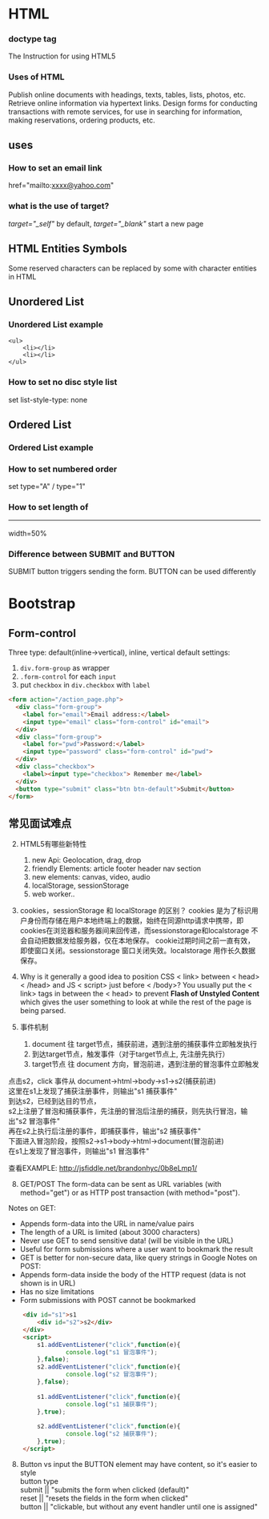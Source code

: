 # HTML

### doctype tag
The Instruction for using HTML5

### Uses of HTML
Publish online documents with headings, texts, tables, lists, photos, etc.
Retrieve online information via hypertext links.
Design forms for conducting transactions with remote services, for use in
searching for information, making reservations, ordering products, etc.

## <a> uses
### How to set an email link
href="mailto:xxxx@yahoo.com"
### <a> what is the use of target?
*target="_self"* by default, *target="_blank"* start a new page

## HTML Entities Symbols
Some reserved characters can be replaced by some with character entities in HTML

## Unordered List
### Unordered List example 
```
<ul>
    <li></li>
    <li></li>
</ul>
```
### How to set no disc style list
set list-style-type: none

## Ordered List 
### Ordered List example

### How to set numbered order
set type="A" / type="1"

### How to set length of <HR>
width=50%


### Difference between SUBMIT and BUTTON
SUBMIT button triggers sending the form. BUTTON can be used differently  

# Bootstrap

## Form-control
Three type: default(inline->vertical), inline, vertical 
default settings: 
1. `div.form-group` as wrapper 
2. `.form-control` for each `input` 
3. put `checkbox` in `div.checkbox` with `label` 

```html
<form action="/action_page.php">
  <div class="form-group">
    <label for="email">Email address:</label>
    <input type="email" class="form-control" id="email">
  </div>
  <div class="form-group">
    <label for="pwd">Password:</label>
    <input type="password" class="form-control" id="pwd">
  </div>
  <div class="checkbox">
    <label><input type="checkbox"> Remember me</label>
  </div>
  <button type="submit" class="btn btn-default">Submit</button>
</form>
```

## 常见面试难点


2. HTML5有哪些新特性
    
    1. new Api: Geolocation, drag, drop
    2. friendly Elements:  article footer header nav section
    3. new elements: canvas, video, audio
    4. localStorage, sessionStorage
    5. web worker..

3. cookies，sessionStorage 和 localStorage 的区别？
cookies 是为了标识用户身份而存储在用户本地终端上的数据，始终在同源http请求中携带，即cookies在浏览器和服务器间来回传递，而sessionstorage和localstorage 不会自动把数据发给服务器，仅在本地保存。
cookie过期时间之前一直有效，即使窗口关闭。sessionstorage 窗口关闭失效。localstorage 用作长久数据保存。




6. Why is it generally a good idea to position CSS < link> between < head>< /head> and JS < script> just before < /body>? 
You usually put the < link> tags in between the < head> to prevent __Flash of Unstyled Content__ which gives the user something to look at while the rest of the page is being parsed.

7. 事件机制 
    1. document 往 target节点，捕获前进，遇到注册的捕获事件立即触发执行
    2. 到达target节点，触发事件（对于target节点上, 先注册先执行）
    3. target节点 往 document 方向，冒泡前进，遇到注册的冒泡事件立即触发

点击s2，click 事件从 document->html->body->s1->s2(捕获前进)<br>
这里在s1上发现了捕获注册事件，则输出"s1 捕获事件"<br>
到达s2，已经到达目的节点，<br>
s2上注册了冒泡和捕获事件，先注册的冒泡后注册的捕获，则先执行冒泡，输出"s2 冒泡事件"<br>
再在s2上执行后注册的事件，即捕获事件，输出"s2 捕获事件"<br>
下面进入冒泡阶段，按照s2->s1->body->html->document(冒泡前进)<br>
在s1上发现了冒泡事件，则输出"s1 冒泡事件"

查看EXAMPLE: 
http://jsfiddle.net/brandonhyc/0b8eLmp1/


8. GET/POST
The form-data can be sent as URL variables (with method="get") or as HTTP post transaction (with method="post").

Notes on GET:
* Appends form-data into the URL in name/value pairs
* The length of a URL is limited (about 3000 characters)
* Never use GET to send sensitive data! (will be visible in the URL)
* Useful for form submissions where a user want to bookmark the result
* GET is better for non-secure data, like query strings in Google
Notes on POST:
* Appends form-data inside the body of the HTTP request (data is not shown is in URL)
* Has no size limitations
* Form submissions with POST cannot be bookmarked


````html
    <div id="s1">s1
        <div id="s2">s2</div>
    </div>
    <script>
        s1.addEventListener("click",function(e){
                console.log("s1 冒泡事件");         
        },false);
        s2.addEventListener("click",function(e){
                console.log("s2 冒泡事件");
        },false);
                
        s1.addEventListener("click",function(e){
                console.log("s1 捕获事件");
        },true);
                
        s2.addEventListener("click",function(e){
                console.log("s2 捕获事件");
        },true);
    </script>

````

8. Button vs input 
the BUTTON element may have content, so it's easier to style<br>
button type<br>
submit ||  "submits the form when clicked (default)"<br>
reset  ||  "resets the fields in the form when clicked"<br>
button ||  "clickable, but without any event handler until one is assigned"<br>
    